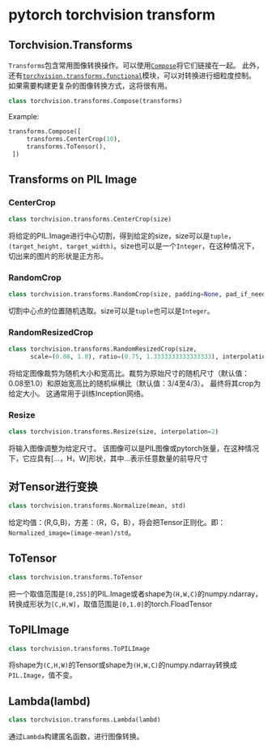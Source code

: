 # pytorch torchvision transform

## Torchvision.Transforms

`Transforms`包含常用图像转换操作。可以使用[`Compose`](https://pytorch.org/docs/stable/torchvision/transforms.html#torchvision.transforms.Compose)将它们链接在一起。 此外，还有[`torchvision.transforms.functional`](https://pytorch.org/docs/stable/torchvision/transforms.html#module-torchvision.transforms.functional)模块，可以对转换进行细粒度控制。 如果需要构建更复杂的图像转换方式，这将很有用。

```python
class torchvision.transforms.Compose(transforms)
```

Example:

```python
transforms.Compose([
     transforms.CenterCrop(10),
     transforms.ToTensor(),
 ])
```

## Transforms on PIL Image

### CenterCrop

```py
class torchvision.transforms.CenterCrop(size)
```

将给定的PIL.Image进行中心切割，得到给定的size，size可以是`tuple`，`(target_height, target_width)`。size也可以是一个`Integer`，在这种情况下，切出来的图片的形状是正方形。

### RandomCrop

```py
class torchvision.transforms.RandomCrop(size, padding=None, pad_if_needed=False, fill=0, padding_mode='constant')
```

切割中心点的位置随机选取。size可以是`tuple`也可以是`Integer`。

### RandomResizedCrop

```py
class torchvision.transforms.RandomResizedCrop(size, 
	  scale=(0.08, 1.0), ratio=(0.75, 1.3333333333333333), interpolation=2)
```

将给定图像裁剪为随机大小和宽高比。裁剪为原始尺寸的随机尺寸（默认值：0.08至1.0）和原始宽高比的随机纵横比（默认值：3/4至4/3）。 最终将其crop为给定大小。 这通常用于训练Inception网络。

### Resize

```py
class torchvision.transforms.Resize(size, interpolation=2)
```

将输入图像调整为给定尺寸。 该图像可以是PIL图像或pytorch张量，在这种情况下，它应具有[…，H，W]形状，其中…表示任意数量的前导尺寸



## 对Tensor进行变换

```py
class torchvision.transforms.Normalize(mean, std)
```

给定均值：(R,G,B)，方差：（R，G，B），将会把Tensor正则化。即：`Normalized_image=(image-mean)/std`。



## ToTensor

```py
class torchvision.transforms.ToTensor
```

把一个取值范围是`[0,255]`的PIL.Image或者shape为`(H,W,C)`的numpy.ndarray，转换成形状为`[C,H,W]`，取值范围是`[0,1.0]`的torch.FloadTensor



## ToPILImage

```py
class torchvision.transforms.ToPILImage
```

将shape为`(C,H,W)`的Tensor或shape为`(H,W,C)`的numpy.ndarray转换成`PIL.Image`，值不变。



## Lambda(lambd)

```py
class torchvision.transforms.Lambda(lambd)
```

通过`Lambda`构建匿名函数，进行图像转换。

### 